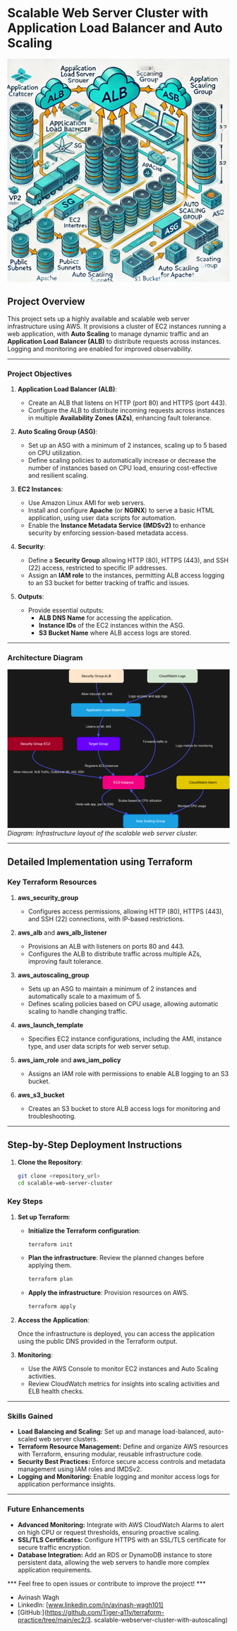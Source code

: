 # Scalable Web Server Cluster with Application Load Balancer and Auto Scaling

![Architecture of a scalable web server](./images/Architecture%20of%20a%20scalable%20web%20server.webp)  

## Project Overview

This project sets up a highly available and scalable web server infrastructure using AWS. It provisions a cluster of EC2 instances running a web application, with **Auto Scaling** to manage dynamic traffic and an **Application Load Balancer (ALB)** to distribute requests across instances. Logging and monitoring are enabled for improved observability.

---

### Project Objectives

1. **Application Load Balancer (ALB)**:
   - Create an ALB that listens on HTTP (port 80) and HTTPS (port 443).
   - Configure the ALB to distribute incoming requests across instances in multiple **Availability Zones (AZs)**, enhancing fault tolerance.

2. **Auto Scaling Group (ASG)**:
   - Set up an ASG with a minimum of 2 instances, scaling up to 5 based on CPU utilization.
   - Define scaling policies to automatically increase or decrease the number of instances based on CPU load, ensuring cost-effective and resilient scaling.

3. **EC2 Instances**:
   - Use Amazon Linux AMI for web servers.
   - Install and configure **Apache** (or **NGINX**) to serve a basic HTML application, using user data scripts for automation.
   - Enable the **Instance Metadata Service (IMDSv2)** to enhance security by enforcing session-based metadata access.

4. **Security**:
   - Define a **Security Group** allowing HTTP (80), HTTPS (443), and SSH (22) access, restricted to specific IP addresses.
   - Assign an **IAM role** to the instances, permitting ALB access logging to an S3 bucket for better tracking of traffic and issues.

5. **Outputs**:
   - Provide essential outputs:
     - **ALB DNS Name** for accessing the application.
     - **Instance IDs** of the EC2 instances within the ASG.
     - **S3 Bucket Name** where ALB access logs are stored.

---

### Architecture Diagram

![Architecture Diagram](./images/flowchart%201.drawio.svg)  
*Diagram: Infrastructure layout of the scalable web server cluster.*

---

## Detailed Implementation using Terraform

### Key Terraform Resources

1. **aws_security_group**
   - Configures access permissions, allowing HTTP (80), HTTPS (443), and SSH (22) connections, with IP-based restrictions.

2. **aws_alb** and **aws_alb_listener**
   - Provisions an ALB with listeners on ports 80 and 443.
   - Configures the ALB to distribute traffic across multiple AZs, improving fault tolerance.

3. **aws_autoscaling_group**
   - Sets up an ASG to maintain a minimum of 2 instances and automatically scale to a maximum of 5.
   - Defines scaling policies based on CPU usage, allowing automatic scaling to handle changing traffic.

4. **aws_launch_template**
   - Specifies EC2 instance configurations, including the AMI, instance type, and user data scripts for web server setup.

5. **aws_iam_role** and **aws_iam_policy**
   - Assigns an IAM role with permissions to enable ALB logging to an S3 bucket.

6. **aws_s3_bucket**
   - Creates an S3 bucket to store ALB access logs for monitoring and troubleshooting.

---

## Step-by-Step Deployment Instructions

1. **Clone the Repository**:
   ```bash
   git clone <repository_url>
   cd scalable-web-server-cluster

### Key Steps

1. **Set up Terraform**:

   - **Initialize the Terraform configuration**:
     ```bash
     terraform init
     ```

   - **Plan the infrastructure**:
     Review the planned changes before applying them.
     ```bash
     terraform plan
     ```

   - **Apply the infrastructure**:
     Provision resources on AWS.
     ```bash
     terraform apply
     ```

2. **Access the Application**:

   Once the infrastructure is deployed, you can access the application using the public DNS provided in the Terraform output.

3. **Monitoring**:

   - Use the AWS Console to monitor EC2 instances and Auto Scaling activities.
   - Review CloudWatch metrics for insights into scaling activities and ELB health checks.

---

### Skills Gained

- **Load Balancing and Scaling:** Set up and manage load-balanced, auto-scaled web server clusters.
- **Terraform Resource Management:** Define and organize AWS resources with Terraform, ensuring modular, reusable infrastructure code.
- **Security Best Practices:** Enforce secure access controls and metadata management using IAM roles and IMDSv2.
- **Logging and Monitoring:** Enable logging and monitor access logs for application performance insights.

---

### Future Enhancements

- **Advanced Monitoring:** Integrate with AWS CloudWatch Alarms to alert on high CPU or request thresholds, ensuring proactive scaling.
- **SSL/TLS Certificates:** Configure HTTPS with an SSL/TLS certificate for secure traffic encryption.
- **Database Integration:** Add an RDS or DynamoDB instance to store persistent data, allowing the web servers to handle more complex application requirements.

*** Feel free to open issues or contribute to improve the project! ***

- Avinash Wagh
- LinkedIn: [www.linkedin.com/in/avinash-wagh101]
- [GitHub:](https://github.com/Tiger-a11y/terraform-practice/tree/main/ec2/3. scalable-webserver-cluster-with-autoscaling)